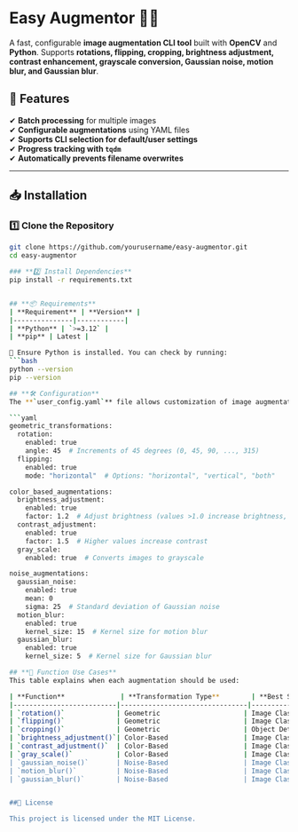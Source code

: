 # Easy Augmentor 📸✨
A fast, configurable **image augmentation CLI tool** built with **OpenCV** and **Python**. Supports **rotations, flipping, cropping, brightness adjustment, contrast enhancement, grayscale conversion, Gaussian noise, motion blur, and Gaussian blur**. 

## 🚀 Features
✔ **Batch processing** for multiple images  
✔ **Configurable augmentations** using YAML files  
✔ **Supports CLI selection for default/user settings**  
✔ **Progress tracking with `tqdm`**  
✔ **Automatically prevents filename overwrites**  

---

## 📥 Installation
### **1️⃣ Clone the Repository**
```bash
git clone https://github.com/yourusername/easy-augmentor.git
cd easy-augmentor

### **2️⃣ Install Dependencies**
pip install -r requirements.txt


## **📦 Requirements**
| **Requirement** | **Version** |
|---------------|------------|
| **Python** | `>=3.12` |
| **pip** | Latest |

🔹 Ensure Python is installed. You can check by running:
```bash
python --version
pip --version

## **🛠 Configuration**
The **`user_config.yaml`** file allows customization of image augmentations. Below is a **sample configuration file**:

```yaml
geometric_transformations:
  rotation:
    enabled: true
    angle: 45  # Increments of 45 degrees (0, 45, 90, ..., 315)
  flipping:
    enabled: true
    mode: "horizontal"  # Options: "horizontal", "vertical", "both"

color_based_augmentations:
  brightness_adjustment:
    enabled: true
    factor: 1.2  # Adjust brightness (values >1.0 increase brightness, <1.0 decrease)
  contrast_adjustment:
    enabled: true
    factor: 1.5  # Higher values increase contrast
  gray_scale:
    enabled: true  # Converts images to grayscale

noise_augmentations:
  gaussian_noise:
    enabled: true
    mean: 0
    sigma: 25  # Standard deviation of Gaussian noise
  motion_blur:
    enabled: true
    kernel_size: 15  # Kernel size for motion blur
  gaussian_blur:
    enabled: true
    kernel_size: 5  # Kernel size for Gaussian blur

## **📌 Function Use Cases**
This table explains when each augmentation should be used:

| **Function**              | **Transformation Type**        | **Best Suited For**                                    | **Explanation** |
|--------------------------|--------------------------------|--------------------------------------------------------|-----------------|
| `rotation()`             | Geometric                     | Image Classification, Object Detection, Gesture Recognition | Enhances model robustness to different object orientations. |
| `flipping()`             | Geometric                     | Image Classification, Object Detection                 | Useful for symmetrical objects; may not be suitable for asymmetrical data like text. |
| `cropping()`             | Geometric                     | Object Detection, Image Segmentation                   | Helps models handle scenarios where objects are partially visible. |
| `brightness_adjustment()`| Color-Based                   | Image Classification, Object Detection, OCR           | Prepares models for varying lighting conditions. |
| `contrast_adjustment()`  | Color-Based                   | Image Classification, OCR                             | Assists in distinguishing objects under different contrast levels. |
| `gray_scale()`           | Color-Based                   | Image Classification (where color isn't critical), OCR | Simplifies data, focusing models on shapes and textures. |
| `gaussian_noise()`       | Noise-Based                   | Image Classification, Generative Models (GANs, Diffusion Models) | Improves robustness against real-world noise and sensor imperfections. |
| `motion_blur()`          | Noise-Based                   | Image Classification (e.g., Traffic Surveillance)     | Simulates motion-induced blurriness in real-world scenarios. |
| `gaussian_blur()`        | Noise-Based                   | Image Classification, Super-Resolution Models         | Assists in training denoising models; excessive use may reduce sharpness. |


##📜 License

This project is licensed under the MIT License.